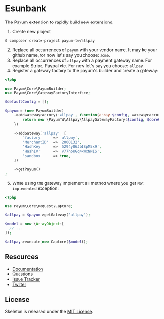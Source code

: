 # Esunbank

The Payum extension to rapidly build new extensions.

1. Create new project

```bash
$ composer create-project payum-tw/allpay
```

2. Replace all occurrences of `payum` with your vendor name. It may be your github name, for now let's say you choose: `acme`.
3. Replace all occurrences of `allpay` with a payment gateway name. For example Stripe, Paypal etc. For now let's say you choose: `allpay`.
4. Register a gateway factory to the payum's builder and create a gateway:

```php
<?php

use Payum\Core\PayumBuilder;
use Payum\Core\GatewayFactoryInterface;

$defaultConfig = [];

$payum = (new PayumBuilder)
    ->addGatewayFactory('allpay', function(array $config, GatewayFactoryInterface $coreGatewayFactory) {
        return new \PayumTW\Allpay\AllpayGatewayFactory($config, $coreGatewayFactory);
    })

    ->addGateway('allpay', [
        'factory'     => 'allpay',
        'MerchantID'  => '2000132',
        'HashKey'     => '5294y06JbISpM5x9',
        'HashIV'      => 'v77hoKGq4kWxNNIS',
        'sandbox'     => true,
    ])

    ->getPayum()
;
```

5. While using the gateway implement all method where you get `Not implemented` exception:

```php
<?php

use Payum\Core\Request\Capture;

$allpay = $payum->getGateway('allpay');

$model = new \ArrayObject([
  // ...
]);

$allpay->execute(new Capture($model));
```

## Resources

* [Documentation](https://github.com/Payum/Payum/blob/master/src/Payum/Core/Resources/docs/index.md)
* [Questions](http://stackoverflow.com/questions/tagged/payum)
* [Issue Tracker](https://github.com/Payum/Payum/issues)
* [Twitter](https://twitter.com/payumphp)

## License

Skeleton is released under the [MIT License](LICENSE).
